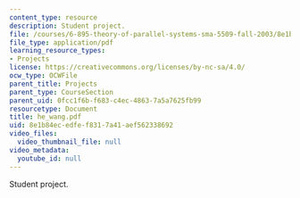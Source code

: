 ```yaml
---
content_type: resource
description: Student project.
file: /courses/6-895-theory-of-parallel-systems-sma-5509-fall-2003/8e1b84ecedfef8317a41aef562338692_he_wang.pdf
file_type: application/pdf
learning_resource_types:
- Projects
license: https://creativecommons.org/licenses/by-nc-sa/4.0/
ocw_type: OCWFile
parent_title: Projects
parent_type: CourseSection
parent_uid: 0fcc1f6b-f683-c4ec-4863-7a5a7625fb99
resourcetype: Document
title: he_wang.pdf
uid: 8e1b84ec-edfe-f831-7a41-aef562338692
video_files:
  video_thumbnail_file: null
video_metadata:
  youtube_id: null
---
```

Student project.